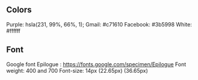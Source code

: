 ## Colors

Purple:  hsla(231, 99%, 66%, 1);
Gmail: #c71610
Facebook: #3b5998
White: #ffffff

## Font
Google font Epilogue : https://fonts.google.com/specimen/Epilogue
Font weight: 400 and 700
Font-size: 14px (22.65px) (36.65px)